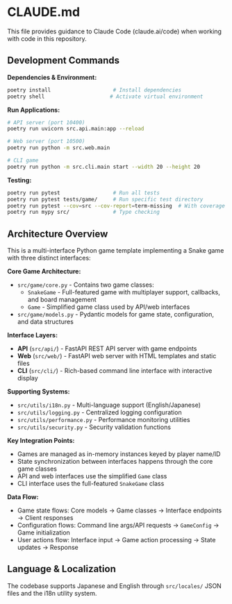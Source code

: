 # CLAUDE.md

This file provides guidance to Claude Code (claude.ai/code) when working with code in this repository.

## Development Commands

**Dependencies & Environment:**
```bash
poetry install                    # Install dependencies
poetry shell                     # Activate virtual environment
```

**Run Applications:**
```bash
# API server (port 10400)
poetry run uvicorn src.api.main:app --reload

# Web server (port 10500)  
poetry run python -m src.web.main

# CLI game
poetry run python -m src.cli.main start --width 20 --height 20
```

**Testing:**
```bash
poetry run pytest                 # Run all tests
poetry run pytest tests/game/     # Run specific test directory
poetry run pytest --cov=src --cov-report=term-missing  # With coverage
poetry run mypy src/              # Type checking
```

## Architecture Overview

This is a multi-interface Python game template implementing a Snake game with three distinct interfaces:

**Core Game Architecture:**
- `src/game/core.py` - Contains two game classes:
  - `SnakeGame` - Full-featured game with multiplayer support, callbacks, and board management
  - `Game` - Simplified game class used by API/web interfaces
- `src/game/models.py` - Pydantic models for game state, configuration, and data structures

**Interface Layers:**
- **API** (`src/api/`) - FastAPI REST API server with game endpoints
- **Web** (`src/web/`) - FastAPI web server with HTML templates and static files  
- **CLI** (`src/cli/`) - Rich-based command line interface with interactive display

**Supporting Systems:**
- `src/utils/i18n.py` - Multi-language support (English/Japanese)
- `src/utils/logging.py` - Centralized logging configuration
- `src/utils/performance.py` - Performance monitoring utilities
- `src/utils/security.py` - Security validation functions

**Key Integration Points:**
- Games are managed as in-memory instances keyed by player name/ID
- State synchronization between interfaces happens through the core game classes
- API and web interfaces use the simplified `Game` class
- CLI interface uses the full-featured `SnakeGame` class

**Data Flow:**
- Game state flows: Core models → Game classes → Interface endpoints → Client responses
- Configuration flows: Command line args/API requests → `GameConfig` → Game initialization
- User actions flow: Interface input → Game action processing → State updates → Response

## Language & Localization

The codebase supports Japanese and English through `src/locales/` JSON files and the i18n utility system.